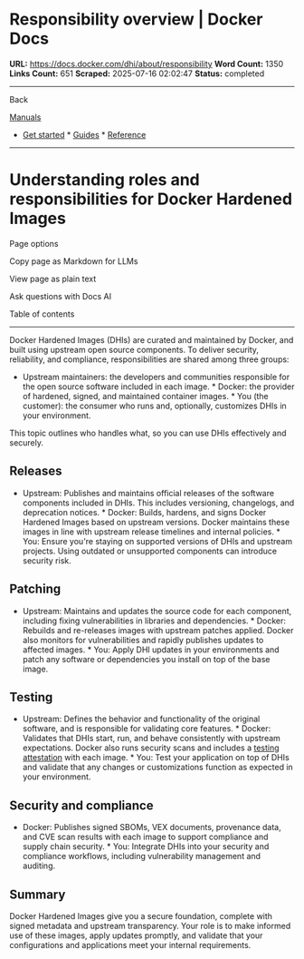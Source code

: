 # Responsibility overview | Docker Docs

**URL:** https://docs.docker.com/dhi/about/responsibility
**Word Count:** 1350
**Links Count:** 651
**Scraped:** 2025-07-16 02:02:47
**Status:** completed

---

Back

[Manuals](https://docs.docker.com/manuals/)

  * [Get started](https://docs.docker.com/get-started/)   * [Guides](https://docs.docker.com/guides/)   * [Reference](https://docs.docker.com/reference/)

* * *

# Understanding roles and responsibilities for Docker Hardened Images

Page options

Copy page as Markdown for LLMs

View page as plain text

Ask questions with Docs AI

Table of contents

* * *

Docker Hardened Images \(DHIs\) are curated and maintained by Docker, and built using upstream open source components. To deliver security, reliability, and compliance, responsibilities are shared among three groups:

  * Upstream maintainers: the developers and communities responsible for the open source software included in each image.   * Docker: the provider of hardened, signed, and maintained container images.   * You \(the customer\): the consumer who runs and, optionally, customizes DHIs in your environment.

This topic outlines who handles what, so you can use DHIs effectively and securely.

## Releases

  * Upstream: Publishes and maintains official releases of the software components included in DHIs. This includes versioning, changelogs, and deprecation notices.   * Docker: Builds, hardens, and signs Docker Hardened Images based on upstream versions. Docker maintains these images in line with upstream release timelines and internal policies.   * You: Ensure you're staying on supported versions of DHIs and upstream projects. Using outdated or unsupported components can introduce security risk.

## Patching

  * Upstream: Maintains and updates the source code for each component, including fixing vulnerabilities in libraries and dependencies.   * Docker: Rebuilds and re-releases images with upstream patches applied. Docker also monitors for vulnerabilities and rapidly publishes updates to affected images.   * You: Apply DHI updates in your environments and patch any software or dependencies you install on top of the base image.

## Testing

  * Upstream: Defines the behavior and functionality of the original software, and is responsible for validating core features.   * Docker: Validates that DHIs start, run, and behave consistently with upstream expectations. Docker also runs security scans and includes a [testing attestation](https://docs.docker.com/dhi/core-concepts/attestations/) with each image.   * You: Test your application on top of DHIs and validate that any changes or customizations function as expected in your environment.

## Security and compliance

  * Docker: Publishes signed SBOMs, VEX documents, provenance data, and CVE scan results with each image to support compliance and supply chain security.   * You: Integrate DHIs into your security and compliance workflows, including vulnerability management and auditing.

## Summary

Docker Hardened Images give you a secure foundation, complete with signed metadata and upstream transparency. Your role is to make informed use of these images, apply updates promptly, and validate that your configurations and applications meet your internal requirements.